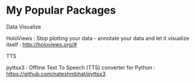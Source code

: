 # My Popular Packages


Data Visualize 

HoloViews : Stop plotting your data - annotate your data and let it visualize itself : http://holoviews.org/#


TTS

pyttsx3 : Offline Text To Speech (TTS) converter for Python   : https://github.com/nateshmbhat/pyttsx3
